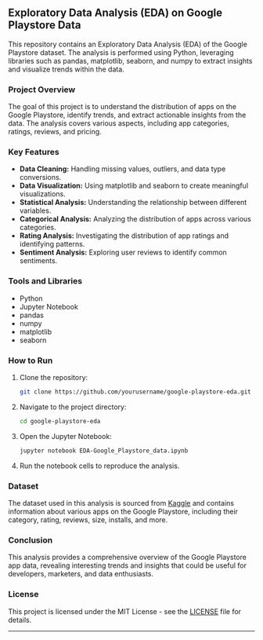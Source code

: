 

## Exploratory Data Analysis (EDA) on Google Playstore Data

This repository contains an Exploratory Data Analysis (EDA) of the Google Playstore dataset. The analysis is performed using Python, leveraging libraries such as pandas, matplotlib, seaborn, and numpy to extract insights and visualize trends within the data.

### Project Overview

The goal of this project is to understand the distribution of apps on the Google Playstore, identify trends, and extract actionable insights from the data. The analysis covers various aspects, including app categories, ratings, reviews, and pricing.

### Key Features

- **Data Cleaning:** Handling missing values, outliers, and data type conversions.
- **Data Visualization:** Using matplotlib and seaborn to create meaningful visualizations.
- **Statistical Analysis:** Understanding the relationship between different variables.
- **Categorical Analysis:** Analyzing the distribution of apps across various categories.
- **Rating Analysis:** Investigating the distribution of app ratings and identifying patterns.
- **Sentiment Analysis:** Exploring user reviews to identify common sentiments.

### Tools and Libraries

- Python
- Jupyter Notebook
- pandas
- numpy
- matplotlib
- seaborn

### How to Run

1. Clone the repository:
   ```bash
   git clone https://github.com/yourusername/google-playstore-eda.git
   ```
2. Navigate to the project directory:
   ```bash
   cd google-playstore-eda
   ```
3. Open the Jupyter Notebook:
   ```bash
   jupyter notebook EDA-Google_Playstore_data.ipynb
   ```
4. Run the notebook cells to reproduce the analysis.

### Dataset

The dataset used in this analysis is sourced from [Kaggle](https://www.kaggle.com/lava18/google-play-store-apps) and contains information about various apps on the Google Playstore, including their category, rating, reviews, size, installs, and more.

### Conclusion

This analysis provides a comprehensive overview of the Google Playstore app data, revealing interesting trends and insights that could be useful for developers, marketers, and data enthusiasts.

### License

This project is licensed under the MIT License - see the [LICENSE](LICENSE) file for details.

---
